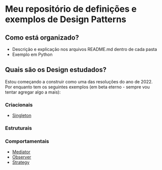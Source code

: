 # Meu repositório de definições e exemplos de Design Patterns

## Como está organizado?
- Descrição e explicação nos arquivos README.md dentro de cada pasta
- Exemplo em Python

## Quais são os Design estudados?
Estou começando a construir como uma das resoluções do ano de 2022. Por enquanto tem os seguintes exemplos (em beta eterno - sempre vou tentar agregar algo a mais):
### Criacionais
- [Singleton](singleton/)
### Estruturais
### Comportamentais
- [Mediator](mediator/)
- [Observer](observer/)
- [Strategy](strategy/)
